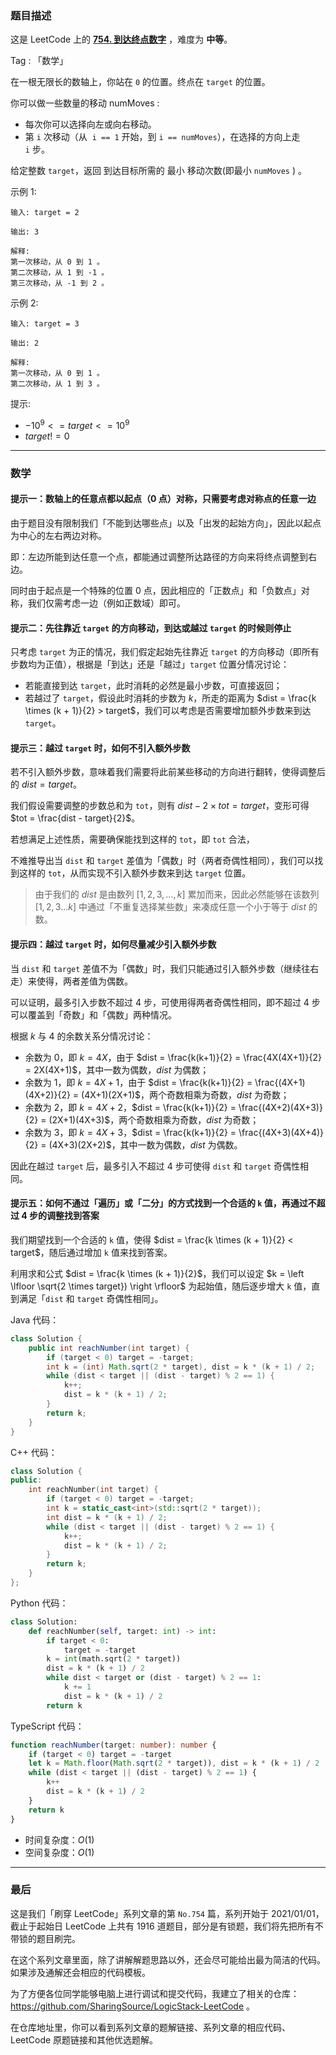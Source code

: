 ### 题目描述

这是 LeetCode 上的 **[754. 到达终点数字](https://leetcode.cn/problems/reach-a-number/solution/by-ac_oier-o4ze/)** ，难度为 **中等**。

Tag : 「数学」



在一根无限长的数轴上，你站在 `0` 的位置。终点在 `target` 的位置。

你可以做一些数量的移动 numMoves :

* 每次你可以选择向左或向右移动。
* 第 `i` 次移动（从  `i == 1` 开始，到 `i == numMoves`），在选择的方向上走 `i` 步。

给定整数 `target`，返回 到达目标所需的 最小 移动次数(即最小 `numMoves` ) 。

示例 1:
```
输入: target = 2

输出: 3

解释:
第一次移动，从 0 到 1 。
第二次移动，从 1 到 -1 。
第三次移动，从 -1 到 2 。
```
示例 2:
```
输入: target = 3

输出: 2

解释:
第一次移动，从 0 到 1 。
第二次移动，从 1 到 3 。
```

提示:
* $-10^9 <= target <= 10^9$
* $target != 0$

---

### 数学

#### 提示一：数轴上的任意点都以起点（$0$ 点）对称，只需要考虑对称点的任意一边

由于题目没有限制我们「不能到达哪些点」以及「出发的起始方向」，因此以起点为中心的左右两边对称。

即：左边所能到达任意一个点，都能通过调整所达路径的方向来将终点调整到右边。

同时由于起点是一个特殊的位置 $0$ 点，因此相应的「正数点」和「负数点」对称，我们仅需考虑一边（例如正数域）即可。

#### 提示二：先往靠近 `target` 的方向移动，到达或越过 `target` 的时候则停止

只考虑 `target` 为正的情况，我们假定起始先往靠近 `target` 的方向移动（即所有步数均为正值），根据是「到达」还是「越过」`target` 位置分情况讨论：

* 若能直接到达 `target`，此时消耗的必然是最小步数，可直接返回；
* 若越过了 `target`，假设此时消耗的步数为 $k$，所走的距离为 $dist = \frac{k \times (k + 1)}{2} > target$，我们可以考虑是否需要增加额外步数来到达 `target`。

#### 提示三：越过 `target` 时，如何不引入额外步数

若不引入额外步数，意味着我们需要将此前某些移动的方向进行翻转，使得调整后的 $dist = target$。

我们假设需要调整的步数总和为 `tot`，则有 $dist - 2 \times tot = target$，变形可得 $tot = \frac{dist - target}{2}$。

若想满足上述性质，需要确保能找到这样的 `tot`，即 `tot` 合法，

不难推导出当 `dist` 和 `target` 差值为「偶数」时（两者奇偶性相同），我们可以找到这样的 `tot`，从而实现不引入额外步数来到达 `target` 位置。

> 由于我们的 $dist$ 是由数列 $[1,2,3,...,k]$ 累加而来，因此必然能够在该数列 $[1,2,3...k]$ 中通过「不重复选择某些数」来凑成任意一个小于等于 $dist$ 的数。

#### 提示四：越过 `target` 时，如何尽量减少引入额外步数

当 `dist` 和 `target` 差值不为「偶数」时，我们只能通过引入额外步数（继续往右走）来使得，两者差值为偶数。

可以证明，最多引入步数不超过 $4$ 步，可使用得两者奇偶性相同，即不超过 $4$ 步可以覆盖到「奇数」和「偶数」两种情况。

根据 $k$ 与 $4$ 的余数关系分情况讨论：

* 余数为 $0$，即 $k = 4X$，由于 $dist = \frac{k(k+1)}{2} = \frac{4X(4X+1)}{2} = 2X(4X+1)$，其中一数为偶数，$dist$ 为偶数；
* 余数为 $1$，即 $k = 4X + 1$，由于 $dist = \frac{k(k+1)}{2} = \frac{(4X+1)(4X+2)}{2} = (4X+1)(2X+1)$，两个奇数相乘为奇数，$dist$ 为奇数；
* 余数为 $2$，即 $k = 4X + 2$，$dist = \frac{k(k+1)}{2} = \frac{(4X+2)(4X+3)}{2} = (2X+1)(4X+3)$，两个奇数相乘为奇数，$dist$ 为奇数；
* 余数为 $3$，即 $k = 4X + 3$，$dist = \frac{k(k+1)}{2} = \frac{(4X+3)(4X+4)}{2} = (4X+3)(2X+2)$，其中一数为偶数，$dist$ 为偶数。

因此在越过 `target` 后，最多引入不超过 $4$ 步可使得 `dist` 和 `target` 奇偶性相同。

#### 提示五：如何不通过「遍历」或「二分」的方式找到一个合适的 `k` 值，再通过不超过 $4$ 步的调整找到答案

我们期望找到一个合适的 `k` 值，使得 $dist = \frac{k \times (k + 1)}{2} < target$，随后通过增加 `k` 值来找到答案。

利用求和公式 $dist = \frac{k \times (k + 1)}{2}$，我们可以设定 $k = \left \lfloor \sqrt{2 \times target}) \right \rfloor$ 为起始值，随后逐步增大 `k` 值，直到满足「`dist` 和 `target` 奇偶性相同」。

Java 代码：
```Java
class Solution {
    public int reachNumber(int target) {
        if (target < 0) target = -target;
        int k = (int) Math.sqrt(2 * target), dist = k * (k + 1) / 2;
        while (dist < target || (dist - target) % 2 == 1) {
            k++;
            dist = k * (k + 1) / 2;
        }
        return k;
    }
}
```
C++ 代码：
```C++
class Solution {
public:
    int reachNumber(int target) {
        if (target < 0) target = -target;
        int k = static_cast<int>(std::sqrt(2 * target));
        int dist = k * (k + 1) / 2;
        while (dist < target || (dist - target) % 2 == 1) {
            k++;
            dist = k * (k + 1) / 2;
        }
        return k;
    }
};
```
Python 代码：
```Python
class Solution:
    def reachNumber(self, target: int) -> int:
        if target < 0:
            target = -target
        k = int(math.sqrt(2 * target))
        dist = k * (k + 1) / 2
        while dist < target or (dist - target) % 2 == 1:
            k += 1
            dist = k * (k + 1) / 2
        return k
```
TypeScript 代码：
```TypeScript
function reachNumber(target: number): number {
    if (target < 0) target = -target
    let k = Math.floor(Math.sqrt(2 * target)), dist = k * (k + 1) / 2
    while (dist < target || (dist - target) % 2 == 1) {
        k++
        dist = k * (k + 1) / 2
    }
    return k
}
```
* 时间复杂度：$O(1)$
* 空间复杂度：$O(1)$

---

### 最后

这是我们「刷穿 LeetCode」系列文章的第 `No.754` 篇，系列开始于 2021/01/01，截止于起始日 LeetCode 上共有 1916 道题目，部分是有锁题，我们将先把所有不带锁的题目刷完。

在这个系列文章里面，除了讲解解题思路以外，还会尽可能给出最为简洁的代码。如果涉及通解还会相应的代码模板。

为了方便各位同学能够电脑上进行调试和提交代码，我建立了相关的仓库：https://github.com/SharingSource/LogicStack-LeetCode 。

在仓库地址里，你可以看到系列文章的题解链接、系列文章的相应代码、LeetCode 原题链接和其他优选题解。

